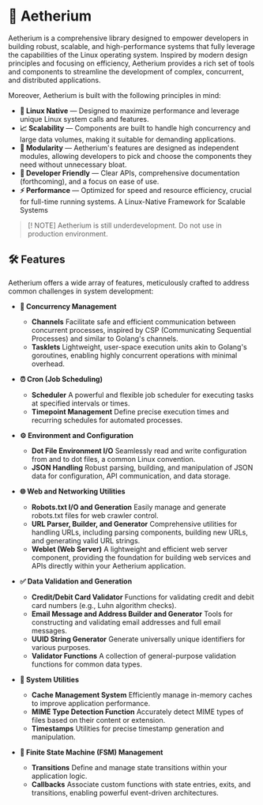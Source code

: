 # 🧪 Aetherium

Aetherium is a comprehensive library designed to empower developers in building robust, scalable, and high-performance systems that fully leverage the capabilities of the Linux operating system. Inspired by modern design principles and focusing on efficiency, Aetherium provides a rich set of tools and components to streamline the development of complex, concurrent, and distributed applications.

Moreover, Aetherium is built with the following principles in mind:

- **🐧 Linux Native** — Designed to maximize performance and leverage unique Linux system calls and features.
- **📈 Scalability** — Components are built to handle high concurrency and large data volumes, making it suitable for demanding applications.
- **🧩 Modularity** — Aetherium's features are designed as independent modules, allowing developers to pick and choose the components they need without unnecessary bloat.
- **🤝 Developer Friendly** — Clear APIs, comprehensive documentation (forthcoming), and a focus on ease of use.
- **⚡ Performance** — Optimized for speed and resource efficiency, crucial for full-time running systems. A Linux-Native Framework for Scalable Systems

> [! NOTE]
> Aetherium is still underdevelopment. Do not use in production environment.

## 🛠️ Features

Aetherium offers a wide array of features, meticulously crafted to address common challenges in system development:

- **🔄 Concurrency Management**
    - **Channels**
        Facilitate safe and efficient communication between concurrent processes, inspired by CSP (Communicating Sequential Processes) and similar to Golang's channels.
    - **Tasklets**
        Lightweight, user-space execution units akin to Golang's goroutines, enabling highly concurrent operations with minimal overhead.

- **⏰ Cron (Job Scheduling)**
    - **Scheduler**
        A powerful and flexible job scheduler for executing tasks at specified intervals or times.
    - **Timepoint Management**
        Define precise execution times and recurring schedules for automated processes.

- **⚙️ Environment and Configuration**
    - **Dot File Environment I/O**
        Seamlessly read and write configuration from and to dot files, a common Linux convention.
    - **JSON Handling**
        Robust parsing, building, and manipulation of JSON data for configuration, API communication, and data storage.

- **🌐 Web and Networking Utilities**
    - **Robots.txt I/O and Generation**
        Easily manage and generate robots.txt files for web crawler control.
    - **URL Parser, Builder, and Generator**
        Comprehensive utilities for handling URLs, including parsing components, building new URLs, and generating valid URL strings.
    - **Weblet (Web Server)**
    A lightweight and efficient web server component, providing the foundation for building web services and APIs directly within your Aetherium application.

- **✅ Data Validation and Generation**
    - **Credit/Debit Card Validator**
        Functions for validating credit and debit card numbers (e.g., Luhn algorithm checks).
    - **Email Message and Address Builder and Generator**
        Tools for constructing and validating email addresses and full email messages.
    - **UUID String Generator**
        Generate universally unique identifiers for various purposes.
    - **Validator Functions**
        A collection of general-purpose validation functions for common data types.

- **🔧 System Utilities**
    - **Cache Management System**
        Efficiently manage in-memory caches to improve application performance.
    - **MIME Type Detection Function**
        Accurately detect MIME types of files based on their content or extension.
    - **Timestamps**
        Utilities for precise timestamp generation and manipulation.

- **🚦 Finite State Machine (FSM) Management**
    - **Transitions**
        Define and manage state transitions within your application logic.
    - **Callbacks**
        Associate custom functions with state entries, exits, and transitions, enabling powerful event-driven architectures.
